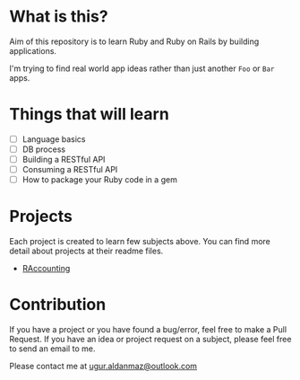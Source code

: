 # What is this?

Aim of this repository is to learn Ruby and Ruby on Rails by building applications.

I'm trying to find real world app ideas rather than just another `Foo` or `Bar` apps.

# Things that will learn

- [ ] Language basics
- [ ] DB process
- [ ] Building a RESTful API
- [ ] Consuming a RESTful API
- [ ] How to package your Ruby code in a gem

# Projects

Each project is created to learn few subjects above. You can find more detail about projects at their readme files.

* [RAccounting](projects/raccounting)

# Contribution

If you have a project or you have found a bug/error, feel free to make a Pull Request. 
If you have an idea or project request on a subject, please feel free to send an email to me.

Please contact me at ugur.aldanmaz@outlook.com